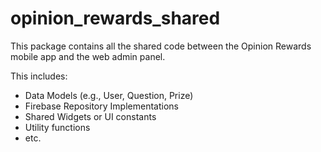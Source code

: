 # opinion_rewards_shared

This package contains all the shared code between the Opinion Rewards mobile app and the web admin panel.

This includes:
- Data Models (e.g., User, Question, Prize)
- Firebase Repository Implementations
- Shared Widgets or UI constants
- Utility functions
- etc.
